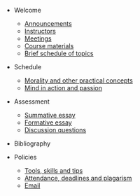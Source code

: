 
- Welcome
  - [Announcements](README.md)
  - [Instructors](README.md)
  - [Meetings](README.md)
  - [Course materials](README.md)
  - [Brief schedule of topics](README.md)

- Schedule
  - [Morality and other practical concepts](schedule.md)
  - [Mind in action and passion](schedule.md)

- Assessment
  - [Summative essay](assessment.md)
  - [Formative essay](assessment.md)
  - [Discussion questions](assessment.md)


- Bibliography
  <!-- - Selective general background readings
    - Historical backgrond
    - Key books published since 1945
    - Collections
  - Topics -->

- Policies
  - [Tools, skills and tips](policies.md)
  - [Attendance, deadlines and plagarism](policies.md)
  - [Email](policies.md)